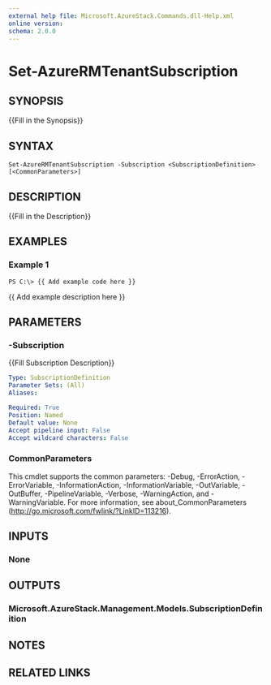 ```yaml
---
external help file: Microsoft.AzureStack.Commands.dll-Help.xml
online version: 
schema: 2.0.0
---
```


# Set-AzureRMTenantSubscription

## SYNOPSIS
{{Fill in the Synopsis}}

## SYNTAX

```
Set-AzureRMTenantSubscription -Subscription <SubscriptionDefinition> [<CommonParameters>]
```

## DESCRIPTION
{{Fill in the Description}}

## EXAMPLES

### Example 1
```
PS C:\> {{ Add example code here }}
```

{{ Add example description here }}

## PARAMETERS

### -Subscription
{{Fill Subscription Description}}

```yaml
Type: SubscriptionDefinition
Parameter Sets: (All)
Aliases: 

Required: True
Position: Named
Default value: None
Accept pipeline input: False
Accept wildcard characters: False
```

### CommonParameters
This cmdlet supports the common parameters: -Debug, -ErrorAction, -ErrorVariable, -InformationAction, -InformationVariable, -OutVariable, -OutBuffer, -PipelineVariable, -Verbose, -WarningAction, and -WarningVariable. For more information, see about_CommonParameters (http://go.microsoft.com/fwlink/?LinkID=113216).

## INPUTS

### None

## OUTPUTS

### Microsoft.AzureStack.Management.Models.SubscriptionDefinition

## NOTES

## RELATED LINKS

